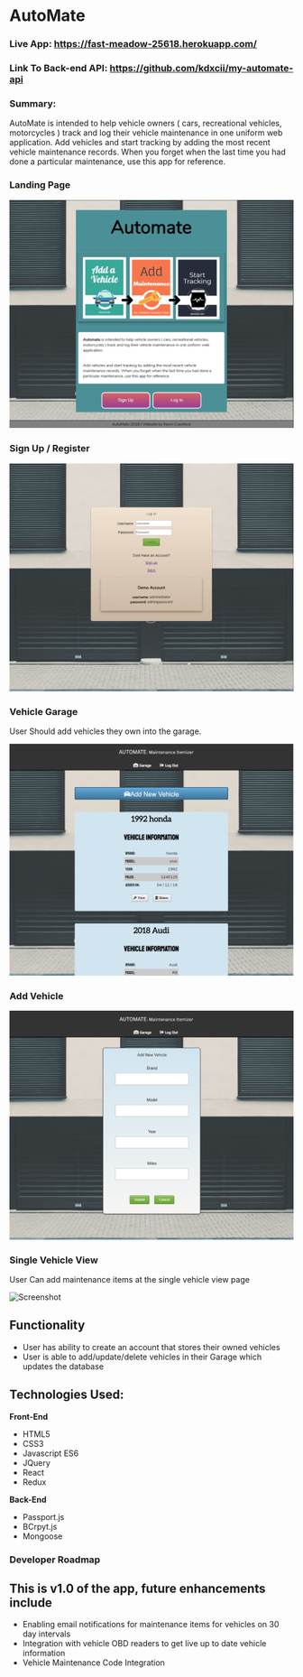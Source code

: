 # AutoMate

### Live App: https://fast-meadow-25618.herokuapp.com/
### Link To Back-end API: https://github.com/kdxcii/my-automate-api

### Summary:

<p>AutoMate is intended to help vehicle owners ( cars, recreational vehicles, motorcycles ) track and log their vehicle maintenance in one uniform web application. Add vehicles and start tracking by adding the most recent vehicle maintenance records. When you forget when the last time you had done a particular maintenance, use this app for reference.</p>


### Landing Page
![Screenshot](/images/automate_landing.png)

### Sign Up / Register

![Screenshot](/images/automate_login.png)

### Vehicle Garage
<p>User Should add vehicles they own into the garage.</p> 

![Screenshot](/images/automate_garage.png)

### Add Vehicle
![Screenshot](/images/automate_addvehicle.png)

### Single Vehicle View
<p>User Can add maintenance items at the single vehicle view page</p>

![Screenshot](/images/automate_singlevehicle.png)


## Functionality
<ul>
	<li>User has ability to create an account that stores their owned vehicles</li>
	<li>User is able to add/update/delete vehicles in their Garage which updates the database</li>
</ul>

## Technologies Used:

<b>Front-End</b>
* HTML5
* CSS3 
* Javascript ES6
* JQuery
* React
* Redux

<b>Back-End</b>
* Passport.js 
* BCrpyt.js 
* Mongoose 

### Developer Roadmap
## This is v1.0 of the app, future enhancements include
<ul>
	<li>Enabling email notifications for maintenance items for vehicles on 30 day intervals </li>
	<li>Integration with vehicle OBD readers to get live up to date vehicle information</li>
	<li>Vehicle Maintenance Code Integration</li>
</ul>

